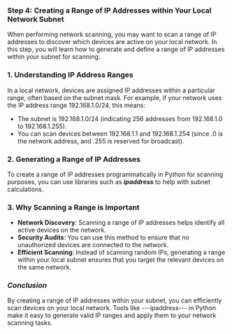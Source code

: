 ### Step 4: Creating a Range of IP Addresses within Your Local Network Subnet

When performing network scanning, you may want to scan a range of IP addresses to discover which devices are active on your local network. In this step, you will learn how to generate and define a range of IP addresses within your subnet for scanning.

### 1. Understanding IP Address Ranges
In a local network, devices are assigned IP addresses within a particular range, often based on the subnet mask. For example, if your network uses the IP address range 192.168.1.0/24, this means:

- The subnet is 192.168.1.0/24 (indicating 256 addresses from 192.168.1.0 to 192.168.1.255).
- You can scan devices between 192.168.1.1 and 192.168.1.254 (since .0 is the network address, and .255 is reserved for broadcast).

### 2. Generating a Range of IP Addresses
To create a range of IP addresses programmatically in Python for scanning purposes, you can use libraries such as ***ipaddress*** to help with subnet calculations.

### 3. Why Scanning a Range is Important
- **Network Discovery**: Scanning a range of IP addresses helps identify all active devices on the network.
- **Security Audits**: You can use this method to ensure that no unauthorized devices are connected to the network.
- **Efficient Scanning**: Instead of scanning random IPs, generating a range within your local subnet ensures that you target the relevant devices on the same network.

### ***Conclusion***
By creating a range of IP addresses within your subnet, you can efficiently scan devices on your local network. Tools like ---ipaddress--- in Python make it easy to generate valid IP ranges and apply them to your network scanning tasks.
